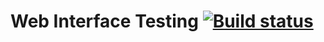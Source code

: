 # Web Interface Testing [![Build status](https://ci.appveyor.com/api/projects/status/sbin1afo09ii6q83?svg=true)](https://ci.appveyor.com/project/Chzhanchik/moneytransfer-objectpage)



